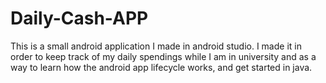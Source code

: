 # Daily-Cash-APP
This is a small android application I made in android studio. I made it in order to keep track of my daily spendings while I am in university and as a way to learn how the android app lifecycle works, and get started in java.
